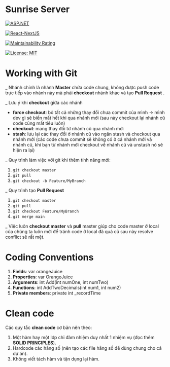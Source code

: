 ﻿# Sunrise Server
[![ASP.NET](https://github.com/bluehairmylove2014/Sunrise-Continent/actions/workflows/main_sunrise-hotel.yml/badge.svg)](https://github.com/bluehairmylove2014/Sunrise-Continent/actions/workflows/main_sunrise-hotel.yml)

[![React-NextJS](https://github.com/bluehairmylove2014/Sunrise-Continent/actions/workflows/fe-cicd.yml/badge.svg)](https://github.com/bluehairmylove2014/Sunrise-Continent/actions/workflows/fe-cicd.yml)

[![Maintainability Rating](https://sonarcloud.io/api/project_badges/measure?project=CityDiscoverTourist_CityDiscoverTouristServer&metric=sqale_rating)](https://github.com/bluehairmylove2014/Sunrise-Continent)

[![License: MIT](https://img.shields.io/badge/License-MIT-yellow.svg)](https://opensource.org/licenses/MIT)

# Working with Git
_ Nhánh chính là nhánh **Master** chứa code chung, không được push code trực tiếp vào nhánh này mà phải **checkout** nhánh khác và tạo **Pull Request** .

_ Lưu ý  khi **checkout** giữa các nhánh
 - **force checkout**: bỏ tất cả những thay đổi chưa commit của mình -> mình dev gì sẽ biến mất hết khi qua nhánh mới (sau này checkout lại nhánh cũ code cũng mất tiêu luôn)
 - **checkout**: mang thay đổi từ nhánh cũ qua nhánh mới
 - **stash**: lưu lại các thay đổi ở nhánh cũ vào ngăn stash và checkout qua nhánh mới (các code chưa commit sẽ không có ở cả nhánh mới và nhánh cũ, khi bạn từ nhánh mới checkout về nhánh cũ và unstash nó sẽ hiện ra lại)
 
_ Quy trình làm việc với git khi thêm tính năng mới:

 1. `git checkout master`
 2. `git pull`
 3. `git checkout -b Feature/MyBranch`

_ Quy trình tạo **Pull Request**

 1. `git checkout master`
 2. `git pull`
 3. `git checkout Feature/MyBranch`
 4. `git merge main`

_ Việc luôn **checkout master** và **pull** master giúp cho code master ở local của chúng ta luôn mới để tránh code ở local đã quá cũ sau này resolve conflict sẽ rất mệt.
# Coding Conventions

 1. **Fields**: var orangeJuice
 2. **Properties**: var OrangeJuice
 3. **Arguments**: int Add(int numOne, int numTwo)
 4. **Functions**: int AddTwoDecimals(int num1, int num2)
 5. **Private members**: private int _recordTime

# Clean code
Các quy tắc **clean code** cơ bản nên theo:

 1. Một hàm hay một lớp chỉ đảm nhiệm duy nhất 1 nhiệm vụ (đọc thêm **SOLID PRINCIPLES**).
 2. Hardcode các hằng số (nên tạo các file hằng số để dùng chung cho cả dự án).
 3. Không viết tách hàm và tận dụng lại hàm.
